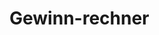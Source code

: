 # Gewinn-rechner

<!doctype html>
<html>
	<head>
		<title>Tabelle bauen</title>
			</head>
		<meta http-equiv="Content-Type" content="text/html; charset=utf-8">
		<script>
			"use strict";
			function programm() {
			// Quellcode

			var vPmenge;
			var vAusgabe;
			var vX;
			var vKosten;
			var vVkosten;
			var vFkosten;
			var vSzahl;
			var vGewinn; 
			var vErlös;
			var vBep ;
			var vSchwelle;
				
				
				
			vX = 0;

			vPmenge = parseFloat(document.getElementById("idPmenge").value);
			vVkosten = parseFloat(document.getElementById("idVkosten").value);
						
				vFkosten = parseFloat(document.getElementById("idFkosten").value);
							vSzahl = parseFloat(document.getElementById("idSzahl").value);
		
				

				
				
				
				vAusgabe = "";
			vAusgabe = "Jetzt kommt eine Wertetabelle...<br>";

			vAusgabe = vAusgabe + "<table border=1>";
			vAusgabe = vAusgabe + "<tr><th>Menge</td><th>Kosten K(x) = kf + kv * x</td><th>Erlöse E(x)= p*x</td><th>Gewinn G(x)= E(x) - k(x)<th>Bemerkung</td> </td>          </tr>";

			while (vX <=vPmenge) {
				
				vKosten = vFkosten + vVkosten * vX
				vErlös = vSzahl * vX
				vGewinn = vErlös - vKosten
				
				if (vGewinn< 0) {
				vAusgabe = vAusgabe + "<tr><td>" + vX + "</td><td>" + vKosten + "</td><td>" + vErlös + "</td><td style=color:red>" + vGewinn + "</td><td>" + "verlustzone" + "</td></tr>";

				} else {
					
				
					vAusgabe = vAusgabe + "<tr><td>" + vX + "</td><td>" + vKosten + "</td><td>" + vErlös + "</td><td>" + vGewinn +  "</td><td>" + "gewinnzone" + "</td></tr>";
					
				}
				
				
				
				
				

			vX = vX + 1000;
}
				
									
				
				
				
			vAusgabe = vAusgabe + "</table><br>" ;

				
		
								vBep = vFkosten / (vSzahl - vVkosten);
				
				vSchwelle = vBep * vSzahl;
				
						vAusgabe = vAusgabe + vBep +  "<br>" + vSzahl;
	
				
				
				
			document.getElementById("divAusgabe").innerHTML = vAusgabe;
		}

		</script>


	<body>
		<h1>Gewinn- und Erlösfunktion</h1>
	
		Kosten-Variable(k): x läuft von 1 bis <input id="idVkosten" type="text" value="4.50">
		
		Kosten-fix: <input id="idFkosten" type="text" value="12800"><br><br>


			
        Produktionsmenge(x): <input id="idPmenge" type="text" value="20000">
	
		stückpreis(p): <input id="idSzahl" type="text" value="6.00">
		<button onClick="programm();">Wertetabelle erzeugen!</button><br /><br />
        <div id="divAusgabe">Button klicken!</div>
	</body>
</html>
